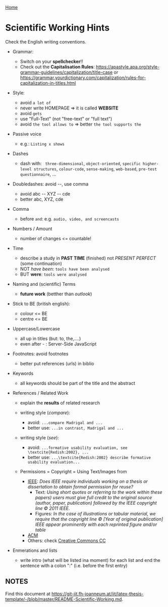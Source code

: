 [Home](./README.md)

Scientific Working Hints
========================

Check the English writing conventions.
	
* Grammar: 
	+ Switch on your **spellchecker**!!
	+ Check out the **Capitalisation Rules**: <https://apastyle.apa.org/style-grammar-guidelines/capitalization/title-case> or <https://grammar.yourdictionary.com/capitalization/rules-for-capitalization-in-titles.html> 
* Style: 
	+ avoid ```a lot of```
	+ never write HOMEPAGE => it is called **WEBSITE** 
	+ avoid ```gets```
	+ use "Full-Text" (not "free-text" or "full text")
	+ avoid ```the tool allows to``` => better ```the tool supports the```

	
* Passive voice
	+ e.g.: ```Listing x shows```
	
* Dashes
	* dash with: ```
	three-dimensional```, ```object-oriented```, ```specific higher-level structures```, ```colour-code```,  ```sense-making```, ```web-based```, ```pre-test questionnaire```, ... 	
* Doubledashes: avoid --, use comma
	* avoid abc -- XYZ -- cde 
	* better abc, XYZ, cde 
	
* Comma 
	+ before ```and```: e.g. ```audio, video, and screencasts``` 

* Numbers / Amount
	* number of changes <= countable! 

* Time
	* describe a study in **PAST TIME**	 (finished) not *PRESENT PERFECT* (some continuation)
	* NOT *have been*: ```tools have been analysed```
	* BUT **were**: ```tools were analysed```

* Naming and (scientific) Terms
	* **future work** (betther than *outlook*)


* Stick to BE (british english):
	* colour <= BE
	* centre <= BE 


* Uppercase/Lowercase
	* all up in titles (but: to, the,....) 
	* even after - : Server-Side JavaScript


* Footnotes: avoid footnotes
	* better put references (urls) in biblio 

* Keywords
	* all keywords should be part of the title and the abstract


* References / Related Work
	* explain the **results** of related research
	* writing style (*compare*):
		* avoid: ```...compare Madrigal and ...```
		* better use: ```...in contrast, Madrigal and ...```
	* writing style (*see*):
		* avoid: ```...formative usability evaluation, see \textcite{Redish:2002}, ...```
		* better use: ```...\textcite{Redish:2002} describe formative usability evaluation...```

	* Permissions = Copyright = Using Text/Images from 
		* [IEEE](https://www.ieee.org/content/dam/ieee-org/ieee/web/org/pubs/permissions_faq.pdf): *Does IEEE require individuals working on a thesis or dissertation to obtain formal permission for reuse?* 
			* Text: *Using short quotes or referring to the work within these papers) users must give full credit to the original source (author, paper, publication) followed by the IEEE copyright line © 2011 IEEE.*
			* Figures: *In the case of illustrations or tabular material, we require that the copyright line © [Year of original publication] IEEE appear prominently with each reprinted figure and/or table*
		* [ACM](https://www.acm.org/publications/policies/copyright-policy#permission%20policy)
		* Others: check [Creative Commons CC](https://creativecommons.org/licenses/) 


* Enmerations and lists
	* write intro (what will be listed ina moment) for each list and end the sentence with a colon ":" (i.e. before the first entry)


NOTES
----

Find this document at <https://git-iit.fh-joanneum.at/iit/latex-thesis-template/-/blob/master/README-Scientific-Working.md>.

